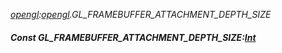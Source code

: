 _[opengl](../../modules/opengl/opengl-module.md):[opengl](../../modules/opengl/opengl-module.md).GL\_FRAMEBUFFER\_ATTACHMENT\_DEPTH\_SIZE_
##### Const GL\_FRAMEBUFFER\_ATTACHMENT\_DEPTH\_SIZE:[Int](../../modules/wonkey/wonkey-types-int.md)
